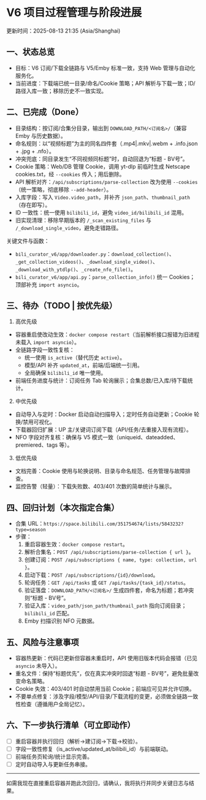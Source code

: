 # V6 项目过程管理与阶段进展

更新时间：2025-08-13 21:35 (Asia/Shanghai)

## 一、状态总览
- 目标：V6 订阅/下载全链路与 V5/Emby 标准一致，支持 Web 管理与自动化服务化。
- 当前进度：下载端已统一目录/命名/Cookie 策略；API 解析与下载一致；ID/路径入库一致；移除历史不一致实现。

## 二、已完成（Done）
- 目录结构：按订阅/合集分目录，输出到 `DOWNLOAD_PATH/<订阅名>/`（兼容 Emby 与历史数据）。
- 命名规则：以“视频标题”为主的同名四件套（.mp4|.mkv|.webm + .info.json + .jpg + .nfo）。
- 冲突兜底：同目录发生“不同视频同标题”时，自动回退为“标题 - BV号”。
- Cookie 策略：Web/DB 管理 Cookie，调用 yt-dlp 前临时生成 Netscape cookies.txt，经 `--cookies` 传入；用后删除。
- API 解析对齐：`/api/subscriptions/parse-collection` 改为使用 `--cookies`（统一策略，彻底移除 `--add-header`）。
- 入库字段：写入 `Video.video_path`，并补齐 `json_path`、`thumbnail_path`（存在即写）。
- ID 一致性：统一使用 `bilibili_id`，避免 `video_id/bilibili_id` 混用。
- 旧实现清理：移除早期版本的 `/_scan_existing_files` 与 `/_download_single_video`，避免走错路径。

关键文件与函数：
- `bili_curator_v6/app/downloader.py`：`download_collection()`、`_get_collection_videos()`、`_download_single_video()`、`_download_with_ytdlp()`、`_create_nfo_file()`。
- `bili_curator_v6/app/api.py`：`parse_collection_info()` 统一 Cookies；顶部补充 `import asyncio`。

## 三、待办（TODO | 按优先级）
1) 高优先级
- 容器重启使改动生效：`docker compose restart`（当前解析接口报错为旧进程未载入 `import asyncio`）。
- 全链路字段一致性复核：
  - 统一使用 `is_active`（替代历史 `active`）。
  - 模型/API 补齐 `updated_at`，前端/后端统一引用。
  - 全局确保 `bilibili_id` 唯一使用。
- 前端任务进度与统计：订阅任务 Tab 轮询展示；合集总数/已入库/待下载统计。

2) 中优先级
- 自动导入与定时：Docker 启动自动扫描导入；定时任务自动更新；Cookie 轮换/禁用可视化。
- 下载器回归扩展：UP 主/关键词订阅下载（API/任务/去重接入现有流程）。
- NFO 字段对齐复核：确保与 V5 模式一致（uniqueid、dateadded、premiered、tags 等）。

3) 低优先级
- 文档完善：Cookie 使用与轮换说明、目录与命名规范、任务管理与故障排查。
- 监控告警（轻量）：下载失败数、403/401 次数的简单统计与展示。

## 四、回归计划（本次指定合集）
- 合集 URL：`https://space.bilibili.com/351754674/lists/5843232?type=season`
- 步骤：
  1. 重启容器生效：`docker compose restart`。
  2. 解析合集名：`POST /api/subscriptions/parse-collection { url }`。
  3. 创建订阅：`POST /api/subscriptions { name, type: collection, url }`。
  4. 启动下载：`POST /api/subscriptions/{id}/download`。
  5. 轮询任务：`GET /api/tasks` 或 `GET /api/tasks/{task_id}/status`。
  6. 验证落盘：`DOWNLOAD_PATH/<订阅名>/` 生成四件套，命名为标题；若冲突则“标题 - BV号”。
  7. 验证入库：`video_path/json_path/thumbnail_path` 指向订阅目录；`bilibili_id` 匹配。
  8. Emby 扫描识别 NFO 元数据。

## 五、风险与注意事项
- 容器热更新：代码已更新但容器未重启时，API 使用旧版本代码会报错（已见 `asyncio` 未导入）。
- 重名文件：保持“标题优先”，仅在真实冲突时回退“标题 - BV号”，避免批量改变命名策略。
- Cookie 失效：403/401 时自动禁用当前 Cookie；前端应可见并允许切换。
- 不要单点修复：涉及字段/模型/API/目录/下载流程的变更，必须做全链路一致性检查（遵循用户全局记忆）。

## 六、下一步执行清单（可立即动作）
- [ ] 重启容器并执行回归（解析→建订阅→下载→校验）。
- [ ] 字段一致性修复（is_active/updated_at/bilibili_id）与前端联动。
- [ ] 前端任务页轮询/统计显示完善。
- [ ] 定时自动导入与更新任务串接。

---
如需我现在直接重启容器并跑此次回归，请确认，我将执行并同步关键日志与结果。
